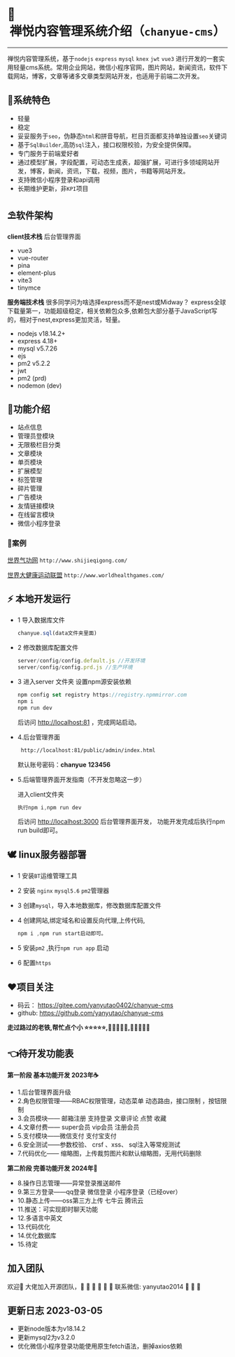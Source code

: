 # 💒<center>禅悦内容管理系统介绍（`chanyue-cms`）</center>

------
 禅悦内容管理系统，基于`nodejs` `express` `mysql` `knex` `jwt` `vue3` 进行开发的一套实用轻量cms系统。常用企业网站，微信小程序官网，图片网站，新闻资讯，软件下载网站，博客，文章等诸多文章类型网站开发，也适用于前端二次开发。

## 🌈系统特色

* 轻量
* 稳定
* 妥妥服务于`seo`，伪静态`html`和拼音导航，栏目页面都支持单独设置`seo`关键词
* 基于`SqlBuilder`,高防`sql`注入，接口权限校验，为安全提供保障。
* 专门服务于前端爱好者
* 通过模型扩展，字段配置，可动态生成表，超强扩展，可进行多领域网站开发，博客，新闻，资讯，下载，视频，图片，书籍等网站开发。
* 支持微信小程序登录和api调用
* 长期维护更新，非`KPI`项目

## ⛱️软件架构

**client技术栈**
后台管理界面

* vue3
* vue-router
* pina
* element-plus
* vite3
* tinymce

**服务端技术栈**
很多同学问为啥选择express而不是nest或Midway？
express全球下载量第一，功能超级稳定，相关依赖包众多,依赖包大部分基于JavaScript写的，相对于nest,express更加灵活，轻量。

* nodejs v18.14.2+
* express 4.18+
* mysql v5.7.26
* ejs
* pm2   v5.2.2
* jwt
* pm2 (prd)
* nodemon (dev)

## 🚧功能介绍

* 站点信息
* 管理员登模块
* 无限极栏目分类
* 文章模块
* 单页模块
* 扩展模型
* 标签管理
* 碎片管理
* 广告模块
* 友情链接模块
* 在线留言模块
* 微信小程序登录

### 🍅️案例

[世界气功网](http://www.shijieqigong.com/) `http://www.shijieqigong.com/`

[世界大健康运动联盟](http://www.worldhealthgames.com/) `http://www.worldhealthgames.com/`

## ⚡ 本地开发运行

* 1 导入数据库文件

    ```JavaScript
    chanyue.sql(data文件夹里面)
    ```

* 2 修改数据库配置文件

    ```JavaScript
    server/config/config.default.js //开发环境
    server/config/config.prd.js //生产环境
    ```

* 3 进入server 文件夹
    设置npm源安装依赖

    ```JavaScript
    npm config set registry https://registry.npmmirror.com
    npm i 
    npm run dev 
    ```

    后访问 <http://localhost:81> ，完成网站启动。

* 4.后台管理界面  

   ```html
    http://localhost:81/public/admin/index.html 
    ```

   默认账号密码：**chanyue**  **123456**

* 5.后端管理界面开发指南（不开发忽略这一步）

    进入client文件夹

    ```javascript
    执行npm i,npm run dev  
    ```

    后访问 <http://localhost:3000> 后台管理界面开发，
    功能开发完成后执行npm run build即可。

## 🕊 linux服务器部署

* 1 安装`BT`运维管理工具
* 2 安装 `nginx` `mysql5.6`  `pm2`管理器
* 3 创建`mysql`，导入本地数据库，修改数据库配置文件
* 4 创建网站,绑定域名和设置反向代理,上传代码,

    ```javascript
    npm i ,npm run start启动即可。
    ```

* 5 安装`pm2` ,执行`npm run app` 启动
* 6 配置`https`

## ❤️项目关注

* 码云：   <https://gitee.com/yanyutao0402/chanyue-cms>
* github: <https://github.com/yanyutao/chanyue-cms>

 **走过路过的老铁,帮忙点个小 ⭐⭐⭐⭐⭐,🤝🤝🤝🤝🤝,🙏🙏🙏🙏🙏**

## 👈待开发功能表

 **第一阶段 基本功能开发 2023年☕**

* 1.后台管理界面升级
* 2.角色权限管理——RBAC权限管理，动态菜单 动态路由，接口限制 ，按钮限制
* 3.会员模块—— 邮箱注册 支持登录 文章评论 点赞 收藏
* 4.文章付费—— super会员 vip会员 注册会员
* 5.支付模块——微信支付 支付宝支付
* 6.安全测试——参数校验、 crsf 、xss、 sql注入等常规测试
* 7.代码优化—— 缩略图，上传裁剪图片和默认缩略图，无用代码删除
  
 **第二阶段 完善功能开发 2024年🍵**

* 8.操作日志管理——异常登录推送邮件
* 9.第三方登录——qq登录 微信登录 小程序登录（已经over）
* 10.静态上传——oss第三方上传 七牛云 腾讯云
* 11.推送：可实现即时聊天功能
* 12.多语言中英文
* 13.代码优化
* 14.优化数据库
* 15.待定

## 加入团队

 欢迎💝
 大佬加入开源团队，🧒 👧 👱  🧔 👴 👵
 联系微信: yanyutao2014 🍇 🍋 🍌

## 更新日志 2023-03-05

* 更新node版本为v18.14.2
* 更新mysql2为v3.2.0
* 优化微信小程序登录功能使用原生fetch语法，删掉axios依赖
